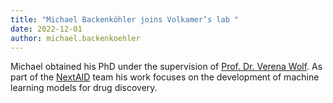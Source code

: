 ```yaml
---
title: "Michael Backenköhler joins Volkamer’s lab "
date: 2022-12-01
author: michael.backenkoehler
---
```

Michael obtained his PhD under the supervision of [Prof. Dr. Verena Wolf](https://mosi.uni-saarland.de).
As part of the [NextAID](https://nextaid.cs.uni-saarland.de/) team his work focuses on the development of machine learning models for drug discovery.
 

